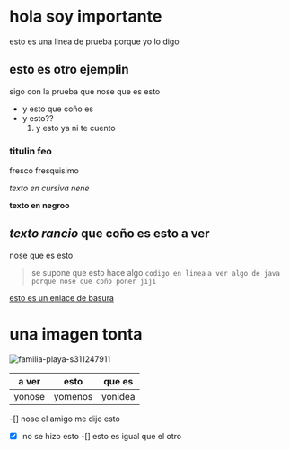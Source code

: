 # hola soy importante
esto es una linea de prueba porque yo lo digo
## esto es otro ejemplin
sigo con la prueba que nose que es esto
- y esto que coño es
- y esto??
  1. y esto ya ni te cuento
### titulin feo
fresco fresquisimo

*texto en cursiva nene*

**texto en negroo**

***texto rancio***
que coño es esto a ver 
---
nose que es esto
> se supone que esto hace algo 
`codigo en linea`
`a ver algo de java porque
nose que coño poner jiji` 

[esto es un enlace de basura](https://search.brave.com/search?q=hola&source=desktop)

# una imagen tonta
![familia-playa-s311247911](https://github.com/user-attachments/assets/a49941ab-cd9d-4361-a855-62ccf7800b59)

| a ver | esto | que es|
|-------|------|-------|
| yonose|yomenos|yonidea|

-[] nose el amigo me dijo esto
-[x] no se hizo esto
-[] esto es igual que el otro
